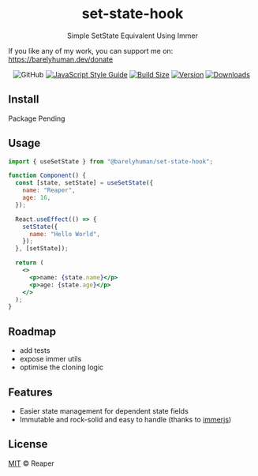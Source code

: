 <h1 align="center">set-state-hook</h1>
<p align="center">Simple SetState Equivalent Using Immer</p>

<p>If you like any of my work, you can support me on: <a href="https://barelyhuman.dev/donate">https://barelyhuman.dev/donate</a></p>
 <p align="center">
 <img alt="GitHub" src="https://img.shields.io/github/license/barelyhuman/use-set-state?logoColor=000&colorA=000000&colorB=000000">
<a href="https://standardjs.com"><img src="https://img.shields.io/badge/code_style-standard-brightgreen.svg?colorA=000000&colorB=000000" alt="JavaScript Style Guide"></a>
<a href="https://bundlephobia.com/result?p=@barelyhuman/set-state-hook"><img src="https://img.shields.io/bundlephobia/min/@barelyhuman/set-state-hook?label=bundle%20size&amp;style=flat&amp;colorA=000000&amp;colorB=000000" alt="Build Size"></a>
 <a href="https://www.npmjs.com/package/@barelyhuman/set-state-hook"><img src="https://img.shields.io/npm/v/@barelyhuman/set-state-hook?style=flat&amp;colorA=000000&amp;colorB=000000" alt="Version"></a>
 <a href="https://www.npmjs.com/package/@barelyhuman/set-state-hook"><img src="https://img.shields.io/npm/dt/@barelyhuman/set-state-hook.svg?style=flat&amp;colorA=000000&amp;colorB=000000" alt="Downloads"></a>
 <a href="https://github.com/barelyhuman/set-state-hook/actions/workflows/test.yml"><img src="https://img.shields.io/github/workflow/status/barelyhuman/set-state-hook/test?colorA=000&colorB=000" alt=""></a>
 </p>

## Install

Package Pending

## Usage

```jsx
import { useSetState } from "@barelyhuman/set-state-hook";

function Component() {
  const [state, setState] = useSetState({
    name: "Reaper",
    age: 16,
  });

  React.useEffect(() => {
    setState({
      name: "Hello World",
    });
  }, [setState]);

  return (
    <>
      <p>name: {state.name}</p>
      <p>age: {state.age}</p>
    </>
  );
}
```

## Roadmap

- add tests
- expose immer utils
- optimise the cloning logic

## Features

- Easier state management for dependent state fields
- Immutable and rock-solid and easy to handle (thanks to [immerjs](https://github.com/immerjs/immer))

## License

[MIT](LICENSE) &copy; Reaper
